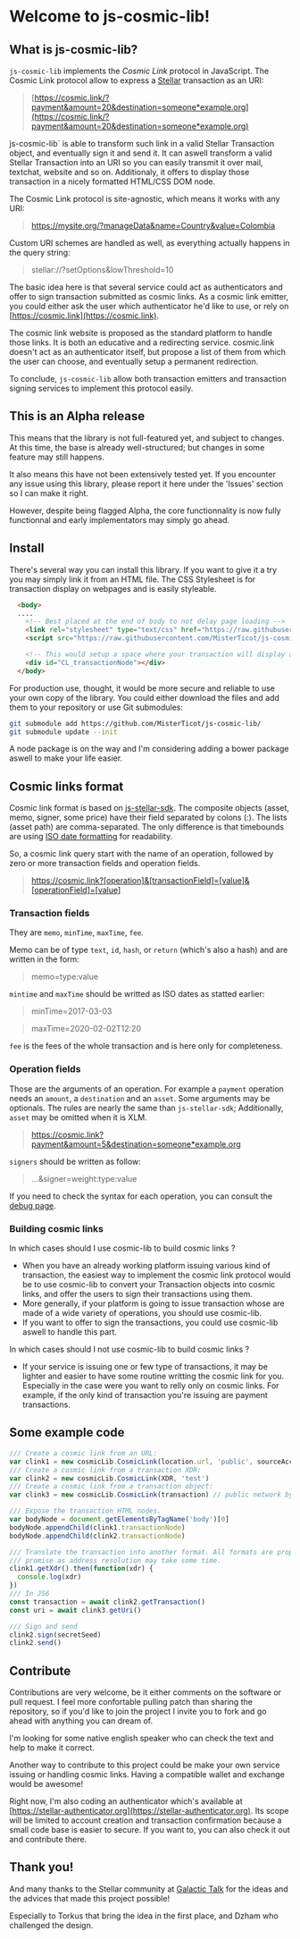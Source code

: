 # Welcome to js-cosmic-lib!

## What is js-cosmic-lib?

`js-cosmic-lib` implements the *Cosmic Link* protocol in JavaScript. The Cosmic 
Link protocol allow to express a [Stellar](https://stellar.org) transaction as 
an URI:

> [https://cosmic.link/?payment&amount=20&destination=someone*example.org](https://cosmic.link/?payment&amount=20&destination=someone*example.org)

js-cosmic-lib` is able to transform such link in a valid Stellar Transaction 
object, and eventually sign it and send it. It can aswell transform a valid 
Stellar Transaction into an URI so you can easily transmit it over mail, 
textchat, website and so on. Additionaly, it offers to display those transaction
in a nicely formatted HTML/CSS DOM node.

The Cosmic Link protocol is site-agnostic, which means it works with any URI:

> https://mysite.org/?manageData&name=Country&value=Colombia

Custom URI schemes are handled as well, as everything actually happens in the
query string:

> stellar://?setOptions&lowThreshold=10

The basic idea here is that several service could act as authenticators and 
offer to sign transaction submitted as cosmic links. As a cosmic link emitter, 
you could either ask the user which authenticator he'd like to use, or rely 
on [https://cosmic.link](https://cosmic.link).

The cosmic link website is proposed as the standard platform to handle those 
links. It is both an educative and a redirecting service. cosmic.link doesn't 
act as an authenticator itself, but propose a list of them from which the user 
can choose, and eventually setup a permanent redirection.

To conclude, `js-cosmic-lib` allow both transaction emitters and transaction
signing services to implement this protocol easily.

## This is an Alpha release

This means that the library is not full-featured yet, and subject to changes. At
this time, the base is already well-structured; but changes in some feature may
still happens.

It also means this have not been extensively tested yet. If you encounter any 
issue using this library, please report it here under the 'Issues' section so I 
can make it right.

However, despite being flagged Alpha, the core functionnality is now fully 
functionnal and early implementators may simply go ahead.

## Install

There's several way you can install this library. If you want to give it a try
you may simply link it from an HTML file. The CSS Stylesheet is for transaction
display on webpages and is easily styleable.


```HTML
  <body>
  ....
    <!-- Best placed at the end of body to not delay page loading -->
    <link rel="stylesheet" type="text/css" href="https://raw.githubusercontent.com/MisterTicot/js-cosmic-lib/0.1.2/cosmic-lib.css"></link>
    <script src="https://raw.githubusercontent.com/MisterTicot/js-cosmic-lib/0.1.2/cosmic-lib.js"></script>

    <!-- This would setup a space where your transaction will display automatically -->
    <div id="CL_transactionNode"></div>
  </body>
```

For production use, thought, it would be more secure and reliable to use your
own copy of the library. You could either download the files and add them to
your repository or use Git submodules:

```sh
git submodule add https://github.com/MisterTicot/js-cosmic-lib/
git submodule update --init
```

A node package is on the way and I'm considering adding a bower package aswell
to make your life easier.

## Cosmic links format

Cosmic link format is based on 
[js-stellar-sdk](https://stellar.github.io/js-stellar-sdk/Operation.html). The 
composite objects (asset, memo, signer, some price) have their field separated by
colons (:). The lists (asset path) are comma-separated. The only difference is
that timebounds are using [ISO date formatting]() for readability.

So, a cosmic link query start with the name of an operation, followed by
zero or more transaction fields and operation fields.

> https://cosmic.link?[operation]&[transactionField]=[value]&[operationField]=[value]

### Transaction fields

They are `memo`, `minTime`, `maxTime`, `fee`.

Memo can be of type `text`, `id`, `hash`, or `return` (which's also a hash) and
are written in the form:

> memo=type:value

`mintime` and `maxTime` should be writted as ISO dates as statted earlier:

> minTime=2017-03-03

> maxTime=2020-02-02T12:20

`fee` is the fees of the whole transaction and is here only for completeness.

### Operation fields

Those are the arguments of an operation. For example a `payment` operation needs
an `amount`, a `destination` and an `asset`. Some arguments may be optionals.
The rules are nearly the same than `js-stellar-sdk`; Additionally, `asset` may
be omitted when it is XLM.

> https://cosmic.link?payment&amount=5&destination=someone*example.org

`signers` should be written as follow:

> ...&signer=weight:type:value

If you need to check the syntax for each operation, you can consult the [debug page](https://misterticot.github.io/js-cosmic-lib/debug.html#2).

### Building cosmic links

In which cases should I use cosmic-lib to build cosmic links ?

* When you have an already working platform issuing various kind of transaction,
the easiest way to implement the cosmic link protocol would be to use cosmic-lib
to convert your Transaction objects into cosmic links, and offer the users to 
sign their transactions using them.
* More generally, if your platform is going to issue transaction whose are made
of a wide variety of operations, you should use cosmic-lib.
* If you want to offer to sign the transactions, you could use cosmic-lib
aswell to handle this part.

In which cases should I not use cosmic-lib to build cosmic links ?

* If your service is issuing one or few type of transactions, it may be lighter
and easier to have some routine writting the cosmic link for you. Especially in
the case were you want to relly only on cosmic links. For example, if the only
kind of transaction you're issuing are payment transactions.

## Some example code

```javascript
/// Create a cosmic link from an URL:
var clink1 = new cosmicLib.CosmicLink(location.url, 'public', sourceAccount)
/// Create a cosmic link from a transaction XDR:
var clink2 = new cosmicLib.CosmicLink(XDR, 'test')
/// Create a cosmic link from a transaction object:
var clink3 = new cosmicLib.CosmicLink(transaction) // public network by default

/// Expose the transaction HTML nodes.
var bodyNode = document.getElementsByTagName('body')[0]
bodyNode.appendChild(clink1.transactionNode)
bodyNode.appendChild(clink2.transactionNode)

/// Translate the transaction into another format. All formats are proposed as
/// promise as address resolution may take some time.
clink1.getXdr().then(function(xdr) {
  console.log(xdr)
})
/// In JS6
const transaction = await clink2.getTransaction()
const uri = await clink3.getUri()

/// Sign and send
clink2.sign(secretSeed)
clink2.send()
```

## Contribute

Contributions are very welcome, be it either comments on the software or pull
request. I feel more confortable pulling patch than sharing the repository, so
if you'd like to join the project I invite you to fork and go ahead with
anything you can dream of.

I'm looking for some native english speaker who can check the text and help to
make it correct.

Another way to contribute to this project could be make your own service issuing
or handling cosmic links. Having a compatible wallet and exchange would be
awesome!

Right now, I'm also coding an authenticator which's available at 
[https://stellar-authenticator.org](https://stellar-authenticator.org). Its 
scope will be limited to account creation and transaction confirmation because 
a small code base is easier to secure. If you want to, you can also check it 
out and contribute there.

## Thank you!

And many thanks to the Stellar community at [Galactic 
Talk](https://galactictalk.org) for the ideas and the advices that made this 
project possible!

Especially to Torkus that bring the idea in the first place, and Dzham who
challenged the design.
